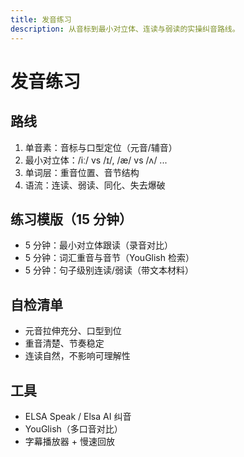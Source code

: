 ```yaml
---
title: 发音练习
description: 从音标到最小对立体、连读与弱读的实操纠音路线。
---
```


# 发音练习

## 路线

1. 单音素：音标与口型定位（元音/辅音）
2. 最小对立体：/iː/ vs /ɪ/, /æ/ vs /ʌ/ ...
3. 单词层：重音位置、音节结构
4. 语流：连读、弱读、同化、失去爆破

## 练习模版（15 分钟）

- 5 分钟：最小对立体跟读（录音对比）
- 5 分钟：词汇重音与音节（YouGlish 检索）
- 5 分钟：句子级别连读/弱读（带文本材料）

## 自检清单

- 元音拉伸充分、口型到位
- 重音清楚、节奏稳定
- 连读自然，不影响可理解性

## 工具

- ELSA Speak / Elsa AI 纠音
- YouGlish（多口音对比）
- 字幕播放器 + 慢速回放


